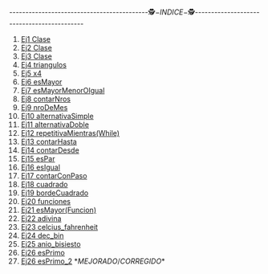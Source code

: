 -------------------------------------------🕵️$- INDICE -$🕵️-------------------------------------------

1. [Ej1 Clase](https://github.com/tomii07/ej-pseudoc-111mil/blob/master/Ej1%20Clase.psc)
2. [Ej2 Clase](https://github.com/tomii07/ej-pseudoc-111mil/blob/master/Ej2%20Clase.psc)
3. [Ej3 Clase](https://github.com/tomii07/ej-pseudoc-111mil/blob/master/Ej3%20Clase.psc)
4. [Ej4 triangulos](https://github.com/tomii07/ej-pseudoc-111mil/blob/master/Ej4%20triangulos.psc)
5. [Ej5 x4](https://github.com/tomii07/ej-pseudoc-111mil/blob/master/Ej5%20x4.psc)
6. [Ej6 esMayor](https://github.com/tomii07/ej-pseudoc-111mil/blob/master/Ej6%20esMayor.psc)
7. [Ej7 esMayorMenorOIgual](https://github.com/tomii07/ej-pseudoc-111mil/blob/master/Ej7%20esMayorMenorOIgualpsc.psc)
8. [Ej8 contarNros](https://github.com/tomii07/ej-pseudoc-111mil/blob/master/Ej8%20contarNros.psc)
9. [Ej9 nroDeMes](https://github.com/tomii07/ej-pseudoc-111mil/blob/master/Ej9%20nroDeMes.psc)
10. [Ej10 alternativaSimple](https://github.com/tomii07/ej-pseudoc-111mil/blob/master/Ej10%20alternativaSimple.psc)
11. [Ej11 alternativaDoble](https://github.com/tomii07/ej-pseudoc-111mil/blob/master/Ej11%20alternativaDoble.psc)
12. [Ej12 repetitivaMientras(While)](https://github.com/tomii07/ej-pseudoc-111mil/blob/master/Ej12%20repetitivaMientras(While).psc)
13. [Ej13 contarHasta](https://github.com/tomii07/ej-pseudoc-111mil/blob/master/Ej13%20contarHasta.psc)
14. [Ej14 contarDesde](https://github.com/tomii07/ej-pseudoc-111mil/blob/master/Ej14%20contarDesde.psc)
15. [Ej15 esPar](https://github.com/tomii07/ej-pseudoc-111mil/blob/master/Ej15%20esPar.psc)
16. [Ej16 esIgual](https://github.com/tomii07/ej-pseudoc-111mil/blob/master/Ej16%20esIgual.psc)
17. [Ej17 contarConPaso](https://github.com/tomii07/ej-pseudoc-111mil/blob/master/Ej17%20contarConPaso.psc)
18. [Ej18 cuadrado](https://github.com/tomii07/ej-pseudoc-111mil/blob/master/Ej18%20cuadrado.psc)
19. [Ej19 bordeCuadrado](https://github.com/tomii07/ej-pseudoc-111mil/blob/master/Ej19%20bordeCuadrado.psc)
20. [Ej20 funciones](https://github.com/tomii07/ej-pseudoc-111mil/blob/master/Ej20%20funciones.psc)
21. [Ej21 esMayor(Funcion)](https://github.com/tomii07/ej-pseudoc-111mil/blob/master/Ej21%20esMayor(Funcion).psc)
22. [Ej22 adivina](https://github.com/tomii07/ej-pseudoc-111mil/blob/master/Ej22%20adivina.psc)
23. [Ej23 celcius_fahrenheit](https://github.com/tomii07/ej-pseudoc-111mil/blob/master/Ej23%20celcius_fahrenheit.psc)
24. [Ej24 dec_bin](https://github.com/tomii07/ej-pseudoc-111mil/blob/master/Ej24%20dec_bin.psc)
25. [Ej25 anio_bisiesto](https://github.com/tomii07/ej-pseudoc-111mil/blob/master/Ej25%20anio_bisiesto.psc)
26. [Ej26 esPrimo](https://github.com/tomii07/ej-pseudoc-111mil/blob/master/Ej26%20esPrimo.psc)
26. [Ej26 esPrimo_2](https://github.com/tomii07/ej-pseudoc-111mil/blob/master/Ej26%20esPrimo_2.psc) $* MEJORADO/CORREGIDO *$
